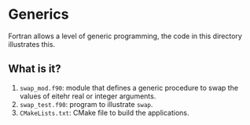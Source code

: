 # Generics

Fortran allows a level of generic programming, the code in this directory
illustrates this.

## What is it?

1. `swap_mod.f90`: module that defines a generic procedure to swap the
   values of eitehr real or integer arguments.
1. `swap_test.f90`: program to illustrate `swap`.
1. `CMakeLists.txt`: CMake file to build the applications.
